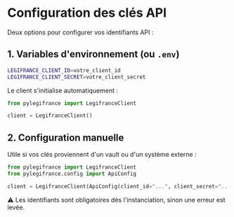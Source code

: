 # Configuration des clés API

Deux options pour configurer vos identifiants API :

## 1. Variables d'environnement (ou `.env`)

```bash
LEGIFRANCE_CLIENT_ID=votre_client_id
LEGIFRANCE_CLIENT_SECRET=votre_client_secret
```

Le client s'initialise automatiquement :

```python
from pylegifrance import LegifranceClient

client = LegifranceClient()
```

## 2. Configuration manuelle

Utile si vos clés proviennent d'un vault ou d'un système externe :

```python
from pylegifrance import LegifranceClient
from pylegifrance.config import ApiConfig

client = LegifranceClient(ApiConfig(client_id="...", client_secret="..."))
```

⚠️ Les identifiants sont obligatoires dès l'instanciation, sinon une erreur est levée.